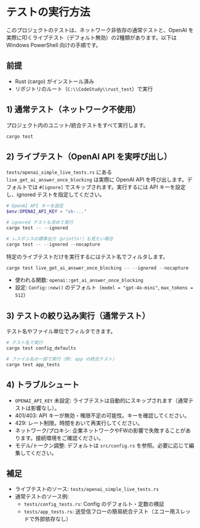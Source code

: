 # テストの実行方法

このプロジェクトのテストは、ネットワーク非依存の通常テストと、OpenAI を実際に叩くライブテスト（デフォルト無効）の2種類があります。以下は Windows PowerShell 向けの手順です。

## 前提
- Rust (cargo) がインストール済み
- リポジトリのルート（`C:\\CodeStudy\\rust_test`）で実行

## 1) 通常テスト（ネットワーク不使用）
プロジェクト内のユニット/統合テストをすべて実行します。

```powershell
cargo test
```

## 2) ライブテスト（OpenAI API を実呼び出し）
`tests/openai_simple_live_tests.rs` にある `live_get_ai_answer_once_blocking` は実際に OpenAI API を呼び出します。デフォルトでは `#[ignore]` でスキップされます。実行するには API キーを設定し、ignored テストを指定してください。

```powershell
# OpenAI API キーを設定
$env:OPENAI_API_KEY = "sk-..."

# ignored テストも含めて実行
cargo test -- --ignored

# レスポンスの標準出力（println!）も見たい場合
cargo test -- --ignored --nocapture
```

特定のライブテストだけを実行するにはテスト名でフィルタします。

```powershell
cargo test live_get_ai_answer_once_blocking -- --ignored --nocapture
```

- 使われる関数: `openai::get_ai_answer_once_blocking`
- 設定: `Config::new()` のデフォルト（`model = "gpt-4o-mini"`, `max_tokens = 512`）

## 3) テストの絞り込み実行（通常テスト）
テスト名やファイル単位でフィルタできます。

```powershell
# テスト名で実行
cargo test config_defaults

# ファイル名の一部で実行（例: app の統合テスト）
cargo test app_tests
```

## 4) トラブルシュート
- `OPENAI_API_KEY` 未設定: ライブテストは自動的にスキップされます（通常テストは影響なし）。
- 401/403: API キーが無効・権限不足の可能性。キーを確認してください。
- 429: レート制限。時間をおいて再実行してください。
- ネットワーク/プロキシ: 企業ネットワークやFWの影響で失敗することがあります。接続環境をご確認ください。
- モデル/トークン調整: デフォルトは `src/config.rs` を参照。必要に応じて編集してください。

## 補足
- ライブテストのソース: `tests/openai_simple_live_tests.rs`
- 通常テストのソース例:
  - `tests/config_tests.rs`: Config のデフォルト・定数の検証
  - `tests/app_tests.rs`: 送受信フローの簡易統合テスト（エコー用スレッドで外部依存なし）
